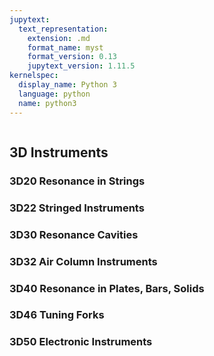 ```yaml
---
jupytext:
  text_representation:
    extension: .md
    format_name: myst
    format_version: 0.13
    jupytext_version: 1.11.5
kernelspec:
  display_name: Python 3
  language: python
  name: python3
---
```


```{contents}
```

## 3D	Instruments

### 3D20	Resonance in Strings
### 3D22	Stringed Instruments
### 3D30	Resonance Cavities
### 3D32	Air Column Instruments
### 3D40	Resonance in Plates, Bars, Solids
### 3D46	Tuning Forks
### 3D50	Electronic Instruments
